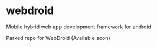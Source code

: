 # webdroid
Mobile hybrid web app development framework for android

Parked repo for WebDroid (Available soon)

